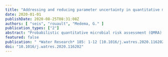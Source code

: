 ```yaml
---
title: "Addressing and reducing parameter uncertainty in quantitative microbial risk assessment by incorporating external information via Bayesian hierarchical modeling"
date: 2020-01-01
publishDate: 2020-08-25T08:31:08Z
authors: [ "seis", "rouault", "Medema, G." ]
publication_types: ["2"]
abstract: "Probabilistic quantitative microbial risk assessment (QMRA) studies define model inputs as random variables and use Monte-Carlo simulation to generate distributions of potential risk outcomes. If local information on important QMRA model inputs is missing, it is widely accepted to justify assumptions about these model inputs by using external literature information. A question, which remains unexplored, is the extent to which previously published external information should influence local estimates in cases of nonexistent, scarce, and moderate local data. This question can be addressed by employing Bayesian hierarchical modeling (BHM). Thus, we study the effects and potential benefits of BHM on risk and performance target calculations at three wastewater treatment plants (WWTP) in comparison to alternative statistical modeling approaches (separate modeling, no-pooling, complete pooling). The treated wastewater from the WWTPs is used for restricted irrigation, potable reuse, or influences recreational waters, respectively. We quantify the extent to which external data affects local risk estimations in each case depending on the statistical modeling approach applied. Modeling approaches are compared by calculating the pointwise expected log-predictive density for each model. As reference pathogens and example data, we use locally collected Norovirus genogroup II data with varying sample sizes (n = 4, n = 7, n = 27), and complement local information with external information from 44 other WWTPs (n = 307). Results indicate that BHM shows the highest predictive accuracy and improves estimates by reducing parameter uncertainty when data are scarce. In such situations, it may affect risk and performance target calculations by orders of magnitude in comparison to using local data alone. Furthermore, it allows making generalizable inferences about new WWTPs, while providing the necessary flexibility to adjust for different levels of information contained in the local data. Applying this flexible technique more widely may contribute to improving methods and the evidence base for decision-making in future QMRA studies."
featured: false
publication: " *Water Research* 185: 1-12 [10.1016/j.watres.2020.116202](https://doi.org/10.1016/j.watres.2020.116202)"
doi: "10.1016/j.watres.2020.116202"
---
```


